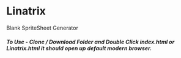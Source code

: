# Linatrix
Blank SpriteSheet Generator
##### To Use - Clone / Download Folder and Double Click index.html or Linatrix.html it should open up default modern browser.
